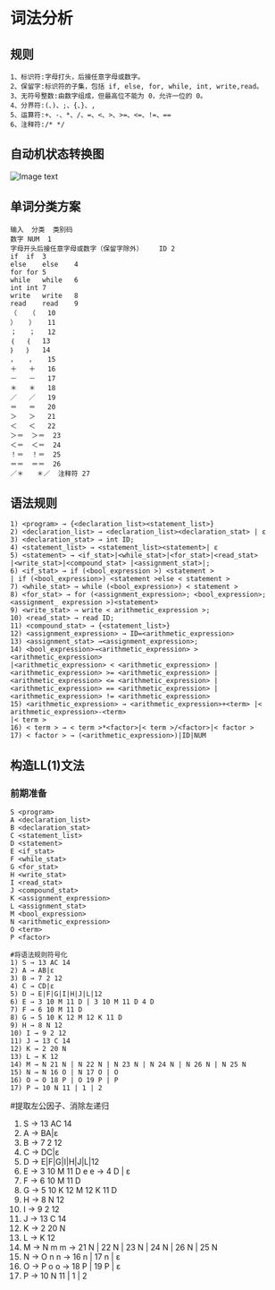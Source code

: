 # 词法分析
## 规则
```
1、标识符:字母打头，后接任意字母或数字。 
2、保留字:标识符的子集，包括 if, else, for, while, int, write,read。
3、无符号整数:由数字组成，但最高位不能为 0，允许一位的 0。 
4、分界符:(、)、;、{、}、, 
5、运算符:+、-、*、/、=、<、>、>=、<=、!=、== 
6、注释符:/* */
```
## 自动机状态转换图
![Image text](https://github.com/XiaofengYue/Python-Compiler/blob/master/img-folder/%E8%87%AA%E5%8A%A8%E6%9C%BA.png)
## 单词分类方案
```
输入	分类	类别码
数字 NUM	1
字母开头后接任意字母或数字（保留字除外）	ID 2
if	if	3
else	else	4
for	for	5
while	while	6
int	int	7
write	write	8
read	read	9
（	（	10
）	）	11
；	；	12
｛	｛	13
｝	｝	14
，	，	15
＋	＋	16
－	－	17
＊	＊	18
／	／	19
＝	＝	20
＞	＞	21
＜	＜	22
＞＝	＞＝	23
＜＝	＜＝	24
！＝	！＝	25
＝＝	＝＝	26
／＊　　＊／	注释符	27
```
## 语法规则
```
1) <program> → {<declaration_list><statement_list>}
2) <declaration_list> → <declaration_list><declaration_stat> | ε
3) <declaration_stat> → int ID;
4) <statement_list> → <statement_list><statement>| ε
5) <statement> → <if_stat>|<while_stat>|<for_stat>|<read_stat>
|<write_stat>|<compound_stat> |<assignment_stat>|;
6) <if_stat> → if (<bool_expression >) <statement >
| if (<bool_expression>) <statement >else < statement >
7) <while_stat> → while (<bool_expression>) < statement >
8) <for_stat> → for (<assignment_expression>; <bool_expression>;
<assignment_ expression >)<statement>
9) <write_stat> → write < arithmetic_expression >;
10) <read_stat> → read ID;
11) <compound_stat> → {<statement_list>}
12) <assignment_expression> → ID=<arithmetic_expression>
13) <assignment_stat> →<assignment_expression>;
14) <bool_expression>→<arithmetic_expression> > <arithmetic_expression>
|<arithmetic_expression> < <arithmetic_expression> |<arithmetic_expression> >= <arithmetic_expression> |<arithmetic_expression> <= <arithmetic_expression> |<arithmetic_expression> == <arithmetic_expression> |<arithmetic_expression> != <arithmetic_expression>
15) <arithmetic_expression> → <arithmetic_expression>+<term> |< arithmetic_expression>-<term>
|< term >
16) < term > → < term >*<factor>|< term >/<factor>|< factor >
17) < factor > → (<arithmetic_expression>)|ID|NUM
```
## 构造LL(1)文法
### 前期准备
```
S <program>
A <declaration_list>
B <declaration_stat>
C <statement_list>
D <statement>
E <if_stat>
F <while_stat>
G <for_stat>
H <write_stat>
I <read_stat>
J <compound_stat>
K <assignment_expression>
L <assignment_stat>
M <bool_expression>
N <arithmetic_expression>
O <term>
P <factor>

#将语法规则符号化
1) S → 13 AC 14
2) A → AB|ε
3) B → 7 2 12
4) C → CD|ε
5) D → E|F|G|I|H|J|L|12
6) E → 3 10 M 11 D | 3 10 M 11 D 4 D
7) F → 6 10 M 11 D
8) G → 5 10 K 12 M 12 K 11 D
9) H → 8 N 12
10) I → 9 2 12
11) J → 13 C 14
12) K → 2 20 N
13) L → K 12
14) M → N 21 N | N 22 N | N 23 N | N 24 N | N 26 N | N 25 N
15) N → N 16 O | N 17 O | O
16) O → O 18 P | O 19 P | P
17) P → 10 N 11 | 1 | 2
```
#提取左公因子、消除左递归
1) S → 13 AC 14
2) A → BA|ε
3) B → 7 2 12
4) C → DC|ε
5) D → E|F|G|I|H|J|L|12
6) E → 3 10 M 11 D e
   e → 4 D | ε
7) F → 6 10 M 11 D
8) G → 5 10 K 12 M 12 K 11 D
9) H → 8 N 12
10) I → 9 2 12
11) J → 13 C 14
12) K → 2 20 N
13) L → K 12
14) M → N m
    m → 21 N | 22 N | 23 N | 24 N | 26 N | 25 N
15) N → O n
    n → 16 n | 17 n | ε
16) O → P o
    o → 18 P | 19 P | ε 
17) P → 10 N 11 | 1 | 2
```
